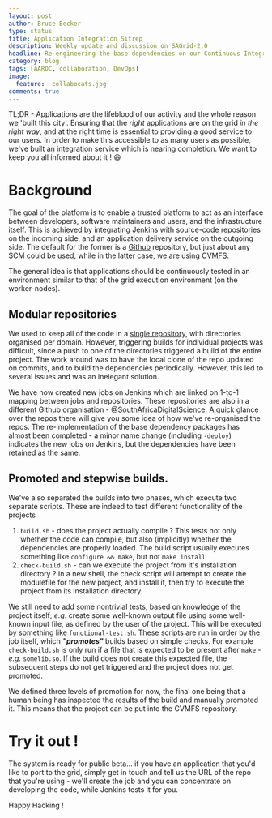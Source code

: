 ```yaml
---
layout: post
author: Bruce Becker
type: status
title: Application Integration Sitrep
description: Weekly update and discussion on SAGrid-2.0
headline: Re-engineering the base dependencies on our Continuous Integration platform.
category: blog
tags: [AAROC, collaboration, DevOps]
image:
  feature:  collabocats.jpg
comments: true
---
```


TL;DR - Applications are the lifeblood of our activity and the whole reason we 'built this city'. Ensuring that the *right* applications are on the grid *in the right way*, and at the right time is essential to providing a good service to our users. In order to make this accessible to as many users as possible, we've built an integration service which is nearing completion. We want to keep you all informed about it ! :smile:

# Background

The goal of the platform is to enable a trusted platform to act as an interface between developers, software maintainers and users, and the infrastructure itself. This is achieved by integrating Jenkins with source-code repositories on the incoming side, and an application delivery service on the outgoing side. The default for the former is a [Github](http://github.com/) repository, but just about any SCM could be used, while in the latter case, we are using [CVMFS](https://cernvm.cern.ch/filesystem).

The general idea is that applications should be continuously tested in an environment similar to that of the grid execution environment (on the worker-nodes).


## Modular repositories

We used to keep all of the code in a [single repository](https://github.com/SAGridOps/SoftwareInstallation), with directories organised per domain. However, triggering builds for individual projects was difficult, since a push to one of the directories triggered a build of the entire project. The work around was to have the local clone of the repo updated on commits, and to build the dependencies periodically. However, this led to several issues and was an inelegant solution.

We have now created new jobs on Jenkins which are linked on 1-to-1 mapping between jobs and repositories. These repositories are also in a different Github organisation - [@SouthAfricaDigitalScience](https://github.com/SouthAfricaDigitalScience). A quick glance over the repos there will give you some idea of how we've re-organised the repos. The re-implementation of the base dependency packages has almost been completed - a minor name change (including `-deploy`) indicates the new jobs on Jenkins, but the dependencies have been retained as the same.

## Promoted and stepwise builds.

We've also separated the builds into two phases, which execute two separate scripts. These are indeed to test different functionality of the projects

  1. `build.sh` - does the project actually compile ? This tests not only whether the code can compile, but also (implicitly) whether the dependencies are properly loaded. The build script usually executes something like `configure && make`, but not `make install`
  2. `check-build.sh` - can we execute the project from it's installation directory ? In a new shell, the check script will attempt to create the modulefile for the new project, and install it, then try to execute the project from its installation directory.

We still need to add some nontrivial tests, based on knowledge of the project itself; *e.g.* create some well-known output file using some well-known input file, as defined by the user of the project. This will be executed by something like `functional-test.sh`. These scripts are run in order by the job itself, which ***"promotes"*** builds based on simple checks. For example `check-build.sh` is only run if a file that is expected to be present after `make` - *e.g.* `somelib.so`. If the build does not create this expected file, the subsequent steps do not get triggered and the project does not get promoted.

We defined three levels of promotion for now, the final one being that a  human being has inspected the results of the build and manually promoted it. This means that the project can be put into the CVMFS repository.

# Try it out !

The system is ready for public beta... if you have an application that you'd like to port to the grid, simply get in touch and tell us the URL of the repo that you're using - we'll create the job and you can concentrate on developing the code, while Jenkins tests it for you.

Happy Hacking !
